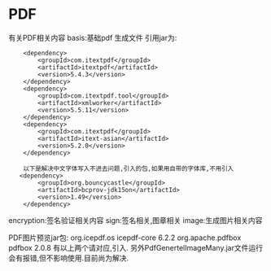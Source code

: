 # PDF
有关PDF相关内容
basis:基础pdf 生成文件
引用jar为:

        <dependency>
            <groupId>com.itextpdf</groupId>
            <artifactId>itextpdf</artifactId>
            <version>5.4.3</version>
        </dependency>
        <dependency>
            <groupId>com.itextpdf.tool</groupId>
            <artifactId>xmlworker</artifactId>
            <version>5.5.11</version>
        </dependency>
        <dependency>
            <groupId>com.itextpdf</groupId>
            <artifactId>itext-asian</artifactId>
            <version>5.2.0</version>
        </dependency>
        
        以下是解决中文字体写入不进去问题,引入的包,如果用自带的字体库,不用引入
       <dependency>
            <groupId>org.bouncycastle</groupId>
            <artifactId>bcprov-jdk15on</artifactId>
            <version>1.49</version>
        </dependency>
        
encryption:签名验证相关内容
sign:签名相关,图章相关
image:生成图片相关内容


PDF图片预览jar包:
<dependency>
            <groupId>org.icepdf.os</groupId>
            <artifactId>icepdf-core</artifactId>
            <version>6.2.2</version>
        </dependency>
        <!--pdf文件转图片-->
        <!-- https://mvnrepository.com/artifact/org.apache.pdfbox/pdfbox -->
        <dependency>
            <groupId>org.apache.pdfbox</groupId>
            <artifactId>pdfbox</artifactId>
            <version>2.0.8</version>
        </dependency>
有以上两个请对应,引入.
另外PdfGenertelImageMany.jar文件运行会有报错,但不影响使用.目前尚为解决.
        
        
